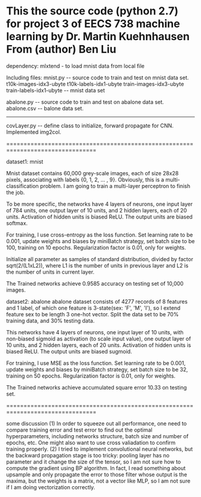 This the source code (python 2.7) for project 3 of EECS 738 machine learning
by Dr. Martin Kuehnhausen
From (author) Ben Liu
================================================================================

dependency:
mlxtend - to load mnist data from local file

Including files:
mnist.py -- source code to train and test on mnist data set.
t10k-images-idx3-ubyte
t10k-labels-idx1-ubyte
train-images-idx3-ubyte
train-labels-idx1-ubyte
         -- mnist data set
         
abalone.py -- source code to train and test on abalone data set.
abalone.csv -- balone data set.

---------------------------

covLayer.py -- define class to initialize, forward propagate for CNN. Implemented img2col.

================================================================================

dataset1: mnist

Mnist dataset contains 60,000 grey-scale images, each of size 28x28 pixels, associating 
with labels {0, 1, 2, ... , 9}. Obviously, this is a multi-classification problem. I am 
going to train a multi-layer perceptron to finish the job. 

To be more specific, the networks have 4 layers of neurons, one input layer of 784 units,
one output layer of 10 units, and 2 hidden layers, each of 20 units. Activation of hidden
units is biased ReLU. The output units are biased softmax.

For training, I use cross-entropy as the loss function. Set learning rate to be 0.001,
update weights and biases by miniBatch strategy, set batch size to be 100, training on 10 
epochs. Regularization factor is 0.01, only for weights.

Initialize all parameter as samples of standard distribution, divided by factor 
sqrt(2/(L1xL2)), where L1 is the number of units in previous layer and L2 is the number of
units in current layer.

The Trained networks achieve 0.9585 accuracy on testing set of 10,000 images.

dataset2: abalone
abalone dataset consists of 4277 records of 8 features and 1 label, of which one feature is 
3-state(sex: 'F', 'M', 'I'), so I extend feature sex to be length 3 one-hot vector. Split 
the data set to be 70% training data, and 30% testing data.

This networks have 4 layers of neurons, one input layer of 10 units, with non-biased sigmoid
as activation (to scale input value), one output layer of 10 units, and 2 hidden layers, each
of 20 units. Activation of hidden units is biased ReLU. The output units are biased sugmoid.

For training, I use MSE as the loss function. Set learning rate to be 0.001, update weights 
and biases by miniBatch strategy, set batch size to be 32, training on 50 epochs. 
Regularization factor is 0.01, only for weights.

The Trained networks achieve accumulated square error 10.33 on testing set.

================================================================================

some discussion
(1) In order to squeeze out all performance, one need to compare training error and test error to 
find out the optimal hyperparameters, including networks structure, batch size and number of 
epochs, etc. One might also want to use cross valiadation to confirm training properly.
(2) I tried to implement convolutional neural networks, but the backward propagation stage is too tricky:
pooling layer has no parameter and it change the size of the tensor, so I am not sure how to compute the 
gradient using BP algorithm. In fact, I read something about upsample and only propagate the error to those
filter whose output is the maxima, but the weights is a matrix, not a vector like MLP, so I am not sure if I 
am doing vectorization correctly.





